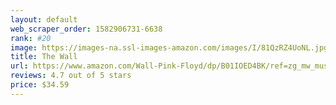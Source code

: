 ```yaml
---
layout: default 
﻿web_scraper_order: 1582906731-6638
rank: #20
image: https://images-na.ssl-images-amazon.com/images/I/81QzRZ4UoNL.jpg
title: The Wall
url: https://www.amazon.com/Wall-Pink-Floyd/dp/B01IOED4BK/ref=zg_mw_music_20?_encoding=UTF8&psc=1&refRID=W62ZJ4MEWNEZHB0GJJHX
reviews: 4.7 out of 5 stars
price: $34.59 
---
```


